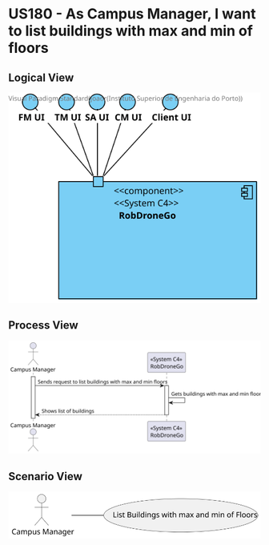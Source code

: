 # US180 - As Campus Manager, I want to list buildings with max and min of floors

## Logical View
![LogicalView](../LogicalView.svg)

## Process View
![ProcessView](Process_view180.svg)

## Scenario View
![ScenarioView](Scenario_view180.svg)
